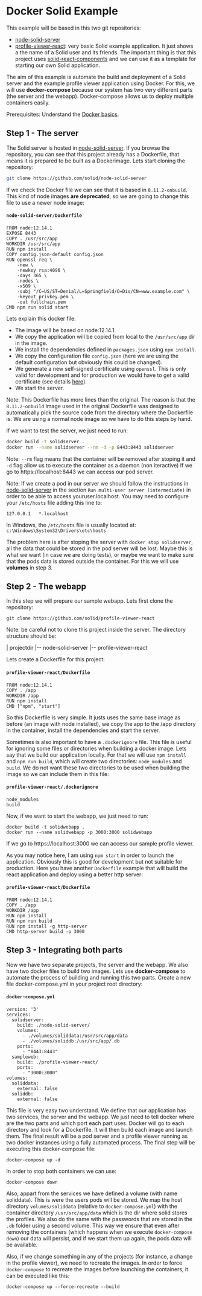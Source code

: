 # Docker Solid Example
This example will be based in this two git repositories:
* [node-solid-server](https://github.com/solid/node-solid-server)
* [profile-viewer-react](https://github.com/solid/profile-viewer-react): very basic Solid example application. It just shows a the name of a Solid user and its friends. The important thing is that this project uses [solid-react-components](https://github.com/solid/react-components) and we can use it as a template for starting our own Solid application.

The aim of this example is automate the build and deployment of a Solid server and the example profile viewer application using Docker. For this, we will use **docker-compose** because our system has two very different parts (the server and the webapp). Docker-compose allows us to deploy multiple containers easily.

Prerequisites: Understand the [Docker basics](https://github.com/pglez82/docker_cheatsheet/).

## Step 1 - The server
The Solid server is hosted in [node-solid-server](https://github.com/solid/node-solid-server). If you browse the repository, you can see that this project already has a Dockerfile, that means it is prepared to be built as a Dockerimage. Lets start cloning the repository:
```bash
git clone https://github.com/solid/node-solid-server
```
If we check the Docker file we can see that it is based in `8.11.2-onbuild`. This kind of node images **are deprecated**, so we are going to change this file to use a newer node image:
#### **`node-solid-server/Dockerfile`**
```
FROM node:12.14.1
EXPOSE 8443
COPY . /usr/src/app
WORKDIR /usr/src/app
RUN npm install
COPY config.json-default config.json
RUN openssl req \
    -new \
    -newkey rsa:4096 \
    -days 365 \
    -nodes \
    -x509 \
    -subj "/C=US/ST=Denial/L=Springfield/O=Dis/CN=www.example.com" \
    -keyout privkey.pem \
    -out fullchain.pem
CMD npm run solid start
```
Lets explain this docker file:
* The image will be based on node:12.14.1. 
* We copy the application will be copied from local to the `/usr/src/app` dir in the image.
* We install the dependencies defined in `packages.json` using `npm install`.
* We copy the configuration file `config.json` (here we are using the default configuration but obviously this could be changed).
* We generate a new self-signed certificate using `openssl`. This is only valid for development and for production we would have to get a valid certificate (see details [here](https://github.com/solid/node-solid-server)).
* We start the server.

Note: This Dockerfile has more lines than the original. The reason is that the `8.11.2-onbuild` image used in the original Dockerfile was designed to automatically pick the source code from the directory where the Dockerfile is. We are using a normal node image so we have to do this steps by hand.

If we want to test the server, we just need to run:
```sh
docker build -t solidserver .
docker run --name solidserver --rm -d -p 8443:8443 solidserver
``` 
Note: `--rm` flag means that the container will be removed after stoping it and `-d` flag allow us to execute the container as a daemon (non iteractive)
If we go to https://localhost:8443 we can access our pod server. 

Note: If we create a pod in our server we should follow the instructions in [node-solid-server](https://github.com/solid/node-solid-server) in the section `Run multi-user server (intermediate)` in order to be able to access youruser.localhost.
You may need to configure your `/etc/hosts` file adding this line to:
```
127.0.0.1	*.localhost
```
In Windows, the `/etc/hosts` file is usually located at: `c:\Windows\System32\Drivers\etc\hosts`

The problem here is after stoping the server with `docker stop solidserver`, all the data that could be stored in the pod server will be lost. Maybe this is what we want (in case we are doing tests), or maybe we want to make sure that the pods data is stored outside the container. For this we will use **volumes** in step 3.

## Step 2 - The webapp
In this step we will prepare our sample webapp. Lets first clone the repository:
```
git clone https://github.com/solid/profile-viewer-react
```
Note: be careful not to clone this project inside the server. The directory structure should be:

| projectdir
|-- node-solid-server
|-- profile-viewer-react

Lets create a Dockerfile for this project:
#### **`profile-viewer-react/Dockerfile`**
```
FROM node:12.14.1
COPY . /app
WORKDIR /app
RUN npm install
CMD ["npm", "start"]
```
So this Dockerfile is very simple. It justs uses the same base image as before (an image with node installed), we copy the app to the /app directory in the container, install the dependencies and start the server.

Sometimes is also important to have a `.dockerignore` file. This file is useful for ignoring some files or directories when building a docker image. Lets say that we build our application locally. For that we will use `npm install` and `npm run build`, which will create two directories: `node_modules` and `build`. We do not want these two directories to be used when building the image so we can include them in this file:
#### **`profile-viewer-react/.dockerignore`**
```
node_modules
build
```

Now, if we want to start the webapp, we just need to run:
```
docker build -t solidwebapp .
docker run --name solidwebapp -p 3000:3000 solidwebapp
``` 
If we go to https://localhost:3000 we can access our sample profile viewer. 

As you may notice here, I am using `npm start` in order to launch the application. Obviously this is good for development but not suitable for production. Here you have another `Dockerfile` example that will build the react application and deploy using a better http server:
#### **`profile-viewer-react/Dockerfile`**
```
FROM node:12.14.1
COPY . /app
WORKDIR /app
RUN npm install
RUN npm run build
RUN npm install -g http-server
CMD http-server build -p 3000
```

## Step 3 - Integrating both parts
Now we have two separate projects, the server and the webapp. We also have two docker files to build two images. Lets use **docker-compose** to automate the process of building and running this two parts. Create a new file docker-compose.yml in your project root directory:

#### **`docker-compose.yml`**
```
version: '3'
services:
  solidserver:
    build: ./node-solid-server/
    volumes:
      - ./volumes/soliddata:/usr/src/app/data
      - ./volumes/soliddb:/usr/src/app/.db
    ports:
      - "8443:8443"
  sampleweb:
    build: ./profile-viewer-react/
    ports:
      - "3000:3000"
volumes:
  soliddata:
    external: false
  soliddb:
    external: false
```

This file is very easy two understand. We define that our application has two services, the server and the webapp. We just need to tell docker where are the two parts and which port each part uses. Docker will go to each directory and look for a Dockerfile. It will then build each image and launch them. The final result will be a pod server and a profile viewer running as two docker instances using a fully automated process. The final step will be executing this docker-compose file:
```
docker-compose up -d
```
In order to stop both containers we can use:
```
docker-compose down
```

Also, appart from the services we have defined a volume (with name soliddata). This is were the users pods will be stored. We map the host directory `volumes/soliddata` (relative to `docker-compose.yml`) with the container directory `/usr/src/app/data` which is the dir where solid stores the profiles. We also do the same with the passwords that are stored in the `.db` folder using a second volume. This way we ensure that even after removing the containers (which happens when we execute `docker-compose down`) our data will persist, and if we start them up again, the pods data will be available.

Also, if we change something in any of the projects (for instance, a change in the profile viewer), we need to recreate the images. In order to force `docker-compose` to recreate the images before launching the containers, it can be executed like this:
```
docker-compose up --force-recreate --build
```

